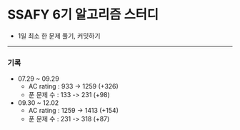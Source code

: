 # SSAFY 6기 알고리즘 스터디
* 1일 최소 한 문제 풀기, 커밋하기 
---
### 기록
* 07.29 ~ 09.29
  - AC rating : 933 -> 1259 (+326)
  - 푼 문제 수 : 133 -> 231 (+98)
* 09.30 ~ 12.02
  - AC rating : 1259 -> 1413 (+154)
  - 푼 문제 수 : 231 -> 318 (+87)
